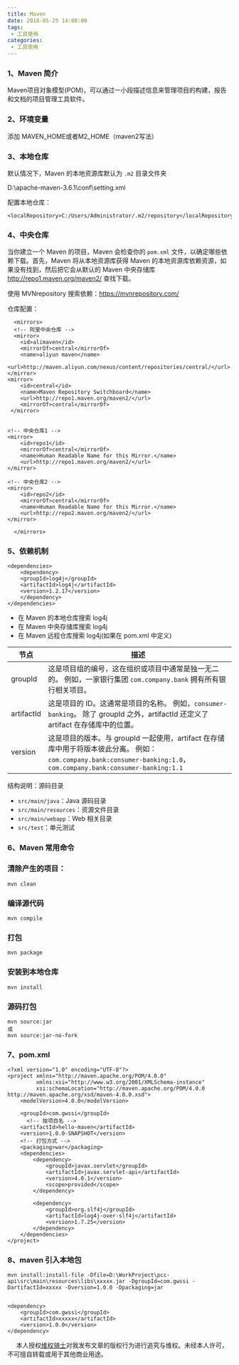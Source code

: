 ```yaml
---
title: Maven
date: 2018-05-25 14:00:00
tags:
 - 工具使用
categories:
 - 工具使用
---
```




### **1、Maven 简介**<br/>

Maven项目对象模型(POM)，可以通过一小段描述信息来管理项目的构建，报告和文档的项目管理工具软件。<br/>

### 2、环境变量<br/>

添加 MAVEN_HOME或者M2_HOME（maven2写法）<br/>

### 3、本地仓库<br/>

默认情况下，Maven 的本地资源库默认为 `.m2` 目录文件夹<br/>

D:\apache-maven-3.6.1\conf\setting.xml<br/>

配置本地仓库：<br/>

```
<localRepository>C:/Users/Administrator/.m2/repository</localRepository>
```

### 4、中央仓库<br/>

当你建立一个 Maven 的项目，Maven 会检查你的 `pom.xml` 文件，以确定哪些依赖下载。首先，Maven 将从本地资源库获得 Maven 的本地资源库依赖资源，如果没有找到，然后把它会从默认的 Maven 中央存储库 http://repo1.maven.org/maven2/ 查找下载。<br/>

使用 MVNrepository 搜索依赖：https://mvnrepository.com/<br/>

仓库配置：<br/>

```
  <mirrors>
  <!-- 阿里中央仓库 -->
  <mirror>
    <id>alimaven</id>
    <mirrorOf>central</mirrorOf>
    <name>aliyun maven</name>
    <url>http://maven.aliyun.com/nexus/content/repositories/central/</url>
</mirror>
<mirror>
    <id>central</id>
    <name>Maven Repository Switchboard</name>
    <url>http://repo1.maven.org/maven2/</url>
    <mirrorOf>central</mirrorOf>
 </mirror>


<!-- 中央仓库1 -->
<mirror>
    <id>repo1</id>
    <mirrorOf>central</mirrorOf>
    <name>Human Readable Name for this Mirror.</name>
    <url>http://repo1.maven.org/maven2/</url>
</mirror>

<!-- 中央仓库2 -->
<mirror>
    <id>repo2</id>
    <mirrorOf>central</mirrorOf>
    <name>Human Readable Name for this Mirror.</name>
    <url>http://repo2.maven.org/maven2/</url>
</mirror>

  </mirrors>
```



### 5、依赖机制<br/>

```text
<dependencies>
    <dependency>
	<groupId>log4j</groupId>
	<artifactId>log4j</artifactId>
	<version>1.2.17</version>
    </dependency>
</dependencies>
```

- 在 Maven 的本地仓库搜索 log4j
- 在 Maven 中央存储库搜索 log4j
- 在 Maven 远程仓库搜索 log4j(如果在 pom.xml 中定义)



| 节点       | 描述                                                         |
| ---------- | ------------------------------------------------------------ |
| groupId    | 这是项目组的编号，这在组织或项目中通常是独一无二的。 例如，一家银行集团 `com.company.bank` 拥有所有银行相关项目。 |
| artifactId | 这是项目的 ID。这通常是项目的名称。 例如，`consumer-banking`。 除了 groupId 之外，artifactId 还定义了 artifact 在存储库中的位置。 |
| version    | 这是项目的版本。与 groupId 一起使用，artifact 在存储库中用于将版本彼此分离。 例如：`com.company.bank:consumer-banking:1.0`，`com.company.bank:consumer-banking:1.1` |

结构说明：源码目录

- `src/main/java`：Java 源码目录
- `src/main/resources`：资源文件目录
- `src/main/webapp`：Web 相关目录
- `src/test`：单元测试

### 6、Maven 常用命令

### 清除产生的项目：

```text
mvn clean
```

### 编译源代码

```text
mvn compile
```

### 打包

```text
mvn package
```

### 安装到本地仓库

```text
mvn install
```

### 源码打包

```text
mvn source:jar
或
mvn source:jar-no-fork
```



### 7、pom.xml

```text
<?xml version="1.0" encoding="UTF-8"?>
<project xmlns="http://maven.apache.org/POM/4.0.0"
         xmlns:xsi="http://www.w3.org/2001/XMLSchema-instance"
         xsi:schemaLocation="http://maven.apache.org/POM/4.0.0 http://maven.apache.org/xsd/maven-4.0.0.xsd">
    <modelVersion>4.0.0</modelVersion>

    <groupId>com.gwssi</groupId>
      <!-- 按项目名 -->
    <artifactId>hello-maven</artifactId>  
    <version>1.0.0-SNAPSHOT</version>
    <!-- 打包方式 -->
    <packaging>war</packaging>
    <dependencies>
        <dependency>
            <groupId>javax.servlet</groupId>
            <artifactId>javax.servlet-api</artifactId>
            <version>4.0.1</version>
            <scope>provided</scope>
        </dependency>

        <dependency>
            <groupId>org.slf4j</groupId>
            <artifactId>log4j-over-slf4j</artifactId>
            <version>1.7.25</version>
        </dependency>
    </dependencies>
</project>
```

### 8、maven 引入本地包



```
mvn install:install-file -Dfile=D:\WorkProject\pcc-api\src\main\resources\libs\xxxxx.jar -DgroupId=com.gwssi -DartifactId=xxxxx -Dversion=1.0.0 -Dpackaging=jar


<dependency>
    <groupId>com.gwssi</groupId>
    <artifactId>xxxxx</artifactId>
    <version>1.0.0</version>
</dependency>
```

&nbsp;&nbsp;&nbsp;&nbsp; 本人授权[维权骑士](http://rightknights.com)对我发布文章的版权行为进行追究与维权。未经本人许可，不可擅自转载或用于其他商业用途。


